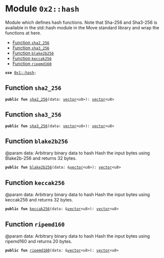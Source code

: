 
<a name="0x2_hash"></a>

# Module `0x2::hash`

Module which defines hash functions. Note that Sha-256 and Sha3-256 is available in the std::hash module in the
Move standard library and wrap the functions at here.


-  [Function `sha2_256`](#0x2_hash_sha2_256)
-  [Function `sha3_256`](#0x2_hash_sha3_256)
-  [Function `blake2b256`](#0x2_hash_blake2b256)
-  [Function `keccak256`](#0x2_hash_keccak256)
-  [Function `ripemd160`](#0x2_hash_ripemd160)


<pre><code><b>use</b> <a href="">0x1::hash</a>;
</code></pre>



<a name="0x2_hash_sha2_256"></a>

## Function `sha2_256`



<pre><code><b>public</b> <b>fun</b> <a href="hash.md#0x2_hash_sha2_256">sha2_256</a>(data: <a href="">vector</a>&lt;u8&gt;): <a href="">vector</a>&lt;u8&gt;
</code></pre>



<a name="0x2_hash_sha3_256"></a>

## Function `sha3_256`



<pre><code><b>public</b> <b>fun</b> <a href="hash.md#0x2_hash_sha3_256">sha3_256</a>(data: <a href="">vector</a>&lt;u8&gt;): <a href="">vector</a>&lt;u8&gt;
</code></pre>



<a name="0x2_hash_blake2b256"></a>

## Function `blake2b256`

@param data: Arbitrary binary data to hash
Hash the input bytes using Blake2b-256 and returns 32 bytes.


<pre><code><b>public</b> <b>fun</b> <a href="hash.md#0x2_hash_blake2b256">blake2b256</a>(data: &<a href="">vector</a>&lt;u8&gt;): <a href="">vector</a>&lt;u8&gt;
</code></pre>



<a name="0x2_hash_keccak256"></a>

## Function `keccak256`

@param data: Arbitrary binary data to hash
Hash the input bytes using keccak256 and returns 32 bytes.


<pre><code><b>public</b> <b>fun</b> <a href="hash.md#0x2_hash_keccak256">keccak256</a>(data: &<a href="">vector</a>&lt;u8&gt;): <a href="">vector</a>&lt;u8&gt;
</code></pre>



<a name="0x2_hash_ripemd160"></a>

## Function `ripemd160`

@param data: Arbitrary binary data to hash
Hash the input bytes using ripemd160 and returns 20 bytes.


<pre><code><b>public</b> <b>fun</b> <a href="hash.md#0x2_hash_ripemd160">ripemd160</a>(data: &<a href="">vector</a>&lt;u8&gt;): <a href="">vector</a>&lt;u8&gt;
</code></pre>
